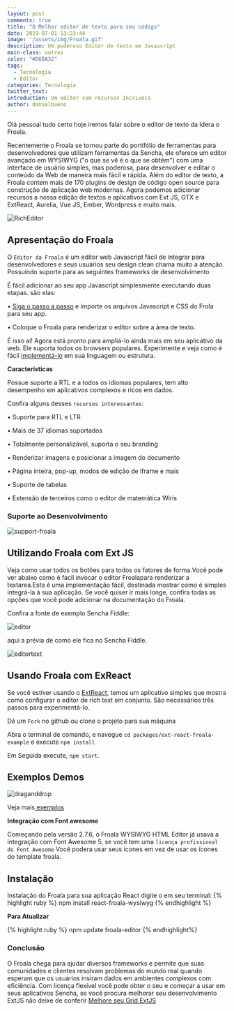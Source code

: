 ```yaml
---
layout: post
comments: true
title: "O Melhor editor de texto para seu código"
date: 2019-07-01 13:23:44
image: '/assets/img/Froala.gif'
description: Um poderoso Editor de texto em Javascript 
main-class: outros
color: "#D6BA32"
tags:
  - Tecnologia
  - Editor
categories: Tecnologia
twitter_text:
introduction: Um editor com recursos íncriveis
author: danielbueno
---
```


Olá pessoal tudo certo hoje iremos falar sobre o editor de texto da Idera o Froala.

Recentemente o Froala se tornou parte do portifólio de ferramentas para desenvolvedores que utilizam ferramentas da Sencha, ele oferece um editor avançado em WYSIWYG ("o que se vê é o que se obtém") com uma interface de usuário simples, mas poderosa, para desenvolver e editar o conteúdo da Web de maneira mais fácil e rápida. Além do editor de texto, a Froala contem mais de 170 plugins de design de código open source para construção de aplicação web modernas. Agora podemos adicionar recursos a nossa edição de textos e aplicativos com Ext JS, GTX e ExtReact, Aurelia, Vue JS, Ember, Wordpress e muito mais.

<img src="https://res.cloudinary.com/dkwsuycgn/image/upload/v1564424147/Froala_qet5sb.png" title="Editor incrivel" alt="RichEditor" class="responsive1"/>

## Apresentação do Froala

O `Editor da Froala` é um editor web Javascript fácil de integrar para desenvolvedores e seus usuários seu design clean chama muito a atenção. Possuindo suporte para as seguintes frameworks de desenvolvimento


É fácil adicionar ao seu app Javascript simplesmente executando duas etapas. são elas:

• <a href="https://www.froala.com/wysiwyg-editor/docs/overview" alt="stepbystep" target="_blank"> Siga o passo a passo</a> e importe os arquivos Javascript e CSS do Frola para seu app.

• Coloque o Froala para renderizar o editor sobre a área de texto.

É isso aí! Agora está pronto para ampliá-lo ainda mais em seu aplicativo da web. Ele suporta todos os browsers populares. Experimente e veja como é fácil <a href="https://www.froala.com/wysiwyg-editor/docs/overview" target="_blank"> implementá-lo</a> em sua linguagem ou estrutura.

**Características**

Possue suporte a RTL e a todos os idiomas populares, tem alto desempenho em aplicativos complexos e ricos em dados.

Confira alguns desses `recursos interessantes`:

• Suporte para RTL e LTR

• Mais de 37 idiomas suportados

• Totalmente personalizável, suporta o seu branding

• Renderizar imagens e posicionar a imagem do documento

• Página inteira, pop-up, modos de edição de iframe e mais

• Suporte de tabelas

• Extensão de terceiros como o editor de matemática Wiris

### Suporte ao Desenvolvimento

<img src="https://i.ibb.co/8P6570y/support-froala.png" title="suporte ao editor froala" alt="support-froala" class="responsive1">

## Utilizando Froala com Ext JS

Veja como usar todos os botões para todos os fatores de forma.Você pode ver abaixo como é facil invocar o editor Froalapara renderizar a textarea.Esta é uma implementação fácil, destinada mostrar como é simples integrá-la à sua aplicação. Se você quiser ir mais longe, confira todas as opções que você pode adicionar na documentação do Froala.

Confira a fonte de exemplo Sencha Fiddle:

<img src="https://res.cloudinary.com/dkwsuycgn/image/upload/v1564424147/froalaextjs_isjatl.png" title="fonte exemplo" alt="editor" class="responsive1"/>

aqui a prévia de como ele fica no Sencha Fiddle.

<img src="https://res.cloudinary.com/dkwsuycgn/image/upload/v1564424146/fiddle_o52raz.png" title="Fiddle" alt="editortext" class="responsive1"/>

## Usando Froala com ExReact

Se você estiver usando o <a href="https://www.sencha.com/products/extreact/" target="_blank">ExtReact</a>, temos um aplicativo simples que mostra como configurar o editor de rich text em conjunto. São necessários três passos para experimentá-lo.

Dê um `Fork` no github ou clone o projeto para sua máquina

Abra o terminal de comando, e navegue `cd packages/ext-react-froala-example` e execute `npm install`

Em Seguida execute, `npm start`.

## Exemplos Demos

<img src="https://res.cloudinary.com/dkwsuycgn/image/upload/v1564496492/dragdrop_1_lplasj.gif" title="demo" alt="draganddrop" class="responsive1"/>

Veja mais<a href="https://www.froala.com/wysiwyg-editor/examples" target="_blank"> exemplos</a>

**Integração com Font awesome**

Começando pela versão 2.7.6, o Froala WYSIWYG HTML Editor já usava a integração com Font Awesome 5, se você tem uma `licença profissional do Font Awesome` Você podera usar seus icones em vez de usar os ícones do template froala.

## Instalação 

Instalação do Froala para sua aplicação React digite o em seu terminal:
{% highlight ruby %}
npm install react-froala-wysiwyg
{% endhighlight %}

**Para Atualizar**

{% highlight ruby %}
npm update froala-editor
{% endhighlight%}

### Conclusão

O Froala chega para ajudar diversos frameworks e permite que suas comunidades e clientes resolvam problemas do mundo real quando esperam que os usuários insiram dados em ambientes complexos com eficiência. Com licença flexível você pode obter o seu e começar a usar em seus aplicativos Sencha, se você procura melhorar seu desenvolvimento ExtJS não deixe de conferir <a href="https://blog.bsource.com.br/extjs/grid/2019/04/17/melhorando-seu-grid-ExtJS/" target="_blank">Melhore seu Grid ExtJS</a>
